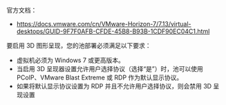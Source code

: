 官方文档：

- <https://docs.vmware.com/cn/VMware-Horizon-7/7.13/virtual-desktops/GUID-9F7F0AFB-CFDE-45B8-B93B-1CDF90EC04C1.html>

要启用 3D 图形呈现，您的池部署必须满足以下要求：

- 虚拟机必须为 Windows 7 或更高版本。
- 当启用 3D 呈现器设置允许用户选择协议（选择“是”）时，池可以使用 PCoIP、VMware Blast Extreme 或 RDP 作为默认显示协议。
- 如果将默认显示协议设置为 RDP 并且不允许用户选择协议，则会禁用 3D 呈现设置